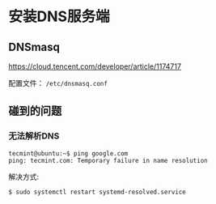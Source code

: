 # 安装DNS服务端


## DNSmasq
https://cloud.tencent.com/developer/article/1174717

配置文件： `/etc/dnsmasq.conf`


## 碰到的问题

### 无法解析DNS
```shell
tecmint@ubuntu:~$ ping google.com
ping: tecmint.com: Temporary failure in name resolution
```

解决方式:
```shell
$ sudo systemctl restart systemd-resolved.service
```